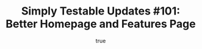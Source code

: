 ---
layout: default
title: "Simply Testable Updates #101: Better Homepage and Features Page"
author:
    name: Jon Cram
    url: https://github.com/webignition
continue_reading: false
newsletter:
    issue_number: 101st
    url: https://us5.campaign-archive1.com/?u=ac75e33d993d2b502e333ddd0&amp;id=db4df47865
    highlights:
      - <a href="https://us5.campaign-archive1.com/?u=ac75e33d993d2b502e333ddd0&amp;id=db4df47865#new-homepage">New Homepage</a>
      - <a href="https://us5.campaign-archive1.com/?u=ac75e33d993d2b502e333ddd0&amp;id=db4df47865#new-features-page">Features Page Redesign</a>
    closing_sentence: Expect the next newsletter in a week from now on 13 August 2014
---